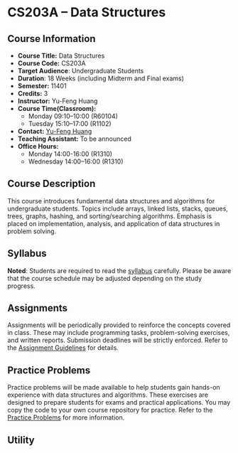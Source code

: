 # CS203A – Data Structures

## Course Information
- **Course Title:** Data Structures  
- **Course Code:** CS203A  
- **Target Audience**: Undergraduate Students  
- **Duration**: 18 Weeks (including Midterm and Final exams)  
- **Semester:** 11401  
- **Credits:** 3  
- **Instructor:** Yu-Feng Huang  
- **Course Time(Classroom):** 
    - Monday 09:10–10:00 (R60104)
    - Tuesday 15:10–17:00 (R1102)  
- **Contact:** [Yu-Feng Huang](mailto:yfhuang@saturn.yzu.edu.tw)  
- **Teaching Assistant:** To be announced  
- **Office Hours:** 
    - Monday 14:00-16:00 (R1310)  
    - Wednesday 14:00–16:00 (R1310)  

## Course Description
This course introduces fundamental data structures and algorithms for undergraduate students. Topics include arrays, linked lists, stacks, queues, trees, graphs, hashing, and sorting/searching algorithms. Emphasis is placed on implementation, analysis, and application of data structures in problem solving.

## Syllabus
**Noted**: Students are required to read the [syllabus](Syllabus.md) carefully. Please be aware that the course schedule may be adjusted depending on the study progress.

## Assignments
Assignments will be periodically provided to reinforce the concepts covered in class. These may include programming tasks, problem-solving exercises, and written reports. Submission deadlines will be strictly enforced. Refer to the [Assignment Guidelines](Assignment/README.md) for details.

## Practice Problems
Practice problems will be made available to help students gain hands-on experience with data structures and algorithms. These exercises are designed to prepare students for exams and practical applications. You may copy the code to your own course repository for practice. Refer to the [Practice Problems](Code/README.md) for more information.

## Utility